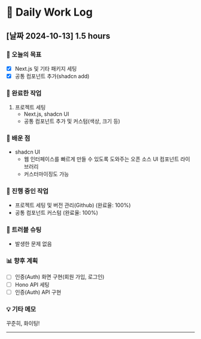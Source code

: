 # 📅 Daily Work Log

## [날짜 2024-10-13] 1.5 hours

### 🎯 오늘의 목표

- [x] Next.js 및 기타 패키지 세팅
- [x] 공통 컴포넌트 추가(shadcn add)

### 📝 완료한 작업

1. 프로젝트 세팅
   - Next.js, shadcn UI
   - 공통 컴포넌트 추가 및 커스텀(색상, 크기 등)

### 🧠 배운 점

- shadcn UI
  - 웹 인터페이스를 빠르게 만들 수 있도록 도와주는 오픈 소스 UI 컴포넌트 라이브러리
  - 커스터마이징도 가능

### 🚧 진행 중인 작업

- 프로젝트 세팅 및 버전 관리(Github) (완료율: 100%)
- 공통 컴포넌트 커스텀 (완료율: 100%)

### 🛑 트러블 슈팅

- 발생한 문제 없음

### 📊 향후 계획

- [ ] 인증(Auth) 화면 구현(회원 가입, 로그인)
- [ ] Hono API 세팅
- [ ] 인증(Auth) API 구현

### 💡 기타 메모

꾸준히, 화이팅!

---
